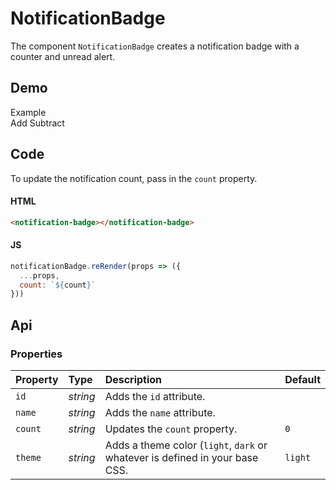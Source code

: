 # NotificationBadge
The component `NotificationBadge` creates a notification badge with a counter and unread alert.

## Demo

<div class="example">
  <div class="header">Example</div>
  <div class="content">
    <notification-badge></notification-badge>
    <div class="notification-counter">
      <span class="add-notification">Add</span>
      <span class="subtract-notification">Subtract</span>
    </div>
  </div>
</div>

## Code

To update the notification count, pass in the `count` property.

#### HTML
```html
<notification-badge></notification-badge>
```

#### JS
```js
notificationBadge.reRender(props => ({
  ...props,
  count: `${count}`
}))
```

## Api

### Properties

| Property | Type | Description | Default |
| :--- | :--- | :--- | :--- |
| `id` | *string* | Adds the `id` attribute. | |
| `name` | *string* | Adds the `name` attribute. | |
| `count` | *string* | Updates the `count` property. | `0` |
| `theme` | *string* | Adds a theme color (`light`, `dark` or whatever is defined in your base CSS. | `light` |
